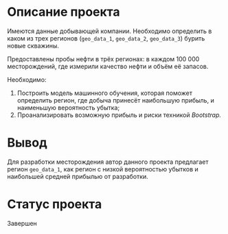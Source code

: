 # Описание проекта

Имеются данные добывающей компании. Необходимо определить в каком из трех регионов (`geo_data_1`, `geo_data_2`, `geo_data_3`) бурить новые скважины.

Предоставлены пробы нефти в трёх регионах: в каждом 100 000 месторождений, где измерили качество нефти и объём её запасов. 

Необходимо:
1. Построить модель машинного обучения, которая поможет определить регион, где добыча принесёт наибольшую прибыль, и наименьшую вероятность убытка;
2. Проанализировать возможную прибыль и риски техникой *Bootstrap.*

# Вывод
Для разработки месторождения автор данного проекта предлагает регион `geo_data_1`, как регион с низкой вероятностью убытков и наибольшей средней прибылью от разработки.

# Статус проекта
Завершен
